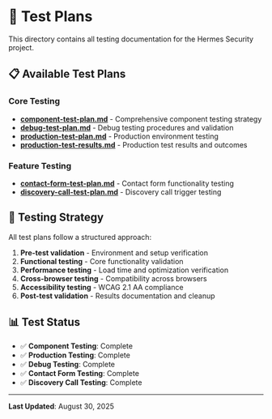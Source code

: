 # 🧪 Test Plans

This directory contains all testing documentation for the Hermes Security project.

## 📋 Available Test Plans

### Core Testing
- **[component-test-plan.md](./component-test-plan.md)** - Comprehensive component testing strategy
- **[debug-test-plan.md](./debug-test-plan.md)** - Debug testing procedures and validation
- **[production-test-plan.md](./production-test-plan.md)** - Production environment testing
- **[production-test-results.md](./production-test-results.md)** - Production test results and outcomes

### Feature Testing
- **[contact-form-test-plan.md](./contact-form-test-plan.md)** - Contact form functionality testing
- **[discovery-call-test-plan.md](./discovery-call-test-plan.md)** - Discovery call trigger testing

## 🎯 Testing Strategy

All test plans follow a structured approach:
1. **Pre-test validation** - Environment and setup verification
2. **Functional testing** - Core functionality validation
3. **Performance testing** - Load time and optimization verification
4. **Cross-browser testing** - Compatibility across browsers
5. **Accessibility testing** - WCAG 2.1 AA compliance
6. **Post-test validation** - Results documentation and cleanup

## 📊 Test Status

- ✅ **Component Testing**: Complete
- ✅ **Production Testing**: Complete
- ✅ **Debug Testing**: Complete
- ✅ **Contact Form Testing**: Complete
- ✅ **Discovery Call Testing**: Complete

---

**Last Updated**: August 30, 2025
